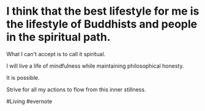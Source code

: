 # I think that the best lifestyle for me is the lifestyle of Buddhists and people in the spiritual path.

What I can't accept is to call it spiritual.

I will live a life of mindfulness while maintaining philosophical honesty.

It is possible.

Strive for all my actions to flow from this inner stillness.

\#Living #evernote

